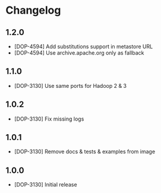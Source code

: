 # Changelog

## 1.2.0

* [DOP-4594] Add substitutions support in metastore URL
* [DOP-4594] Use archive.apache.org only as fallback

## 1.1.0

* [DOP-3130] Use same ports for Hadoop 2 & 3

## 1.0.2

* [DOP-3130] Fix missing logs

## 1.0.1

* [DOP-3130] Remove docs & tests & examples from image

## 1.0.0

* [DOP-3130] Initial release
